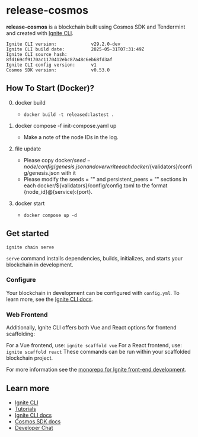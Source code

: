 # release-cosmos
**release-cosmos** is a blockchain built using Cosmos SDK and Tendermint and created with [Ignite CLI](https://ignite.com/cli).

```
Ignite CLI version:             v29.2.0-dev
Ignite CLI build date:          2025-05-31T07:31:49Z
Ignite CLI source hash:         8fd169cf9170ac1170412ebc87a48c6eb68fd3af
Ignite CLI config version:      v1
Cosmos SDK version:             v0.53.0
```

## How To Start (Docker)?
0. docker build
    * `docker build -t released:lastest .`

1. docker compose -f init-compose.yaml up
    * Make a note of the node IDs in the log.

2. file update
    * Please copy docker/${seed-node}/config/genesis.json and over write each docker/${validators}/config/genesis.json with it
    * Please modify the seeds = "" and persistent_peers = "" sections in each docker/${validators}/config/config.toml to the format {node_id}@{service}:{port}.
    
3. docker start
    * `docker compose up -d`

## Get started

```
ignite chain serve
```

`serve` command installs dependencies, builds, initializes, and starts your blockchain in development.

### Configure

Your blockchain in development can be configured with `config.yml`. To learn more, see the [Ignite CLI docs](https://docs.ignite.com).

### Web Frontend

Additionally, Ignite CLI offers both Vue and React options for frontend scaffolding:

For a Vue frontend, use: `ignite scaffold vue`
For a React frontend, use: `ignite scaffold react`
These commands can be run within your scaffolded blockchain project. 

For more information see the [monorepo for Ignite front-end development](https://github.com/ignite/web).

## Learn more

- [Ignite CLI](https://ignite.com/cli)
- [Tutorials](https://docs.ignite.com/guide)
- [Ignite CLI docs](https://docs.ignite.com)
- [Cosmos SDK docs](https://docs.cosmos.network)
- [Developer Chat](https://discord.gg/ignite)

